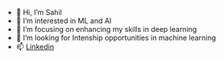- 👋 Hi, I’m Sahil
- 👀 I’m interested in ML and AI
- 🌱 I’m focusing on enhancing my skills in deep learning
- 💞️ I’m looking for Intenship opportunities in machine learning
- 📫 [Linkedin](https://www.linkedin.com/in/sahil-6b7874176/)

<!---
sahil161102/sahil161102 is a ✨ special ✨ repository because its `README.md` (this file) appears on your GitHub profile.
You can click the Preview link to take a look at your changes.
--->
